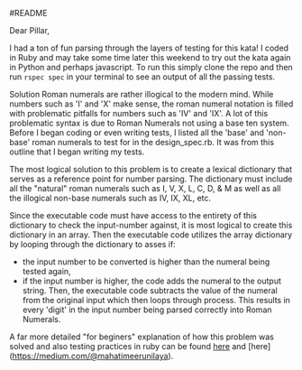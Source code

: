 #README

Dear Pillar,

I had a ton of fun parsing through the layers of testing for this kata! I coded in Ruby and may take some time later this weekend to try out the kata again in Python and perhaps javascript.
To run this simply clone the repo and then run `rspec spec` in your terminal to see an output of all the passing tests. 

Solution
Roman numerals are rather illogical to the modern mind. While numbers such as 'I' and 'X' make sense, 
the roman numeral notation is filled with problematic pitfalls for numbers such as 'IV' and 'IX'. A lot of this problematic syntax is due 
to Roman Numerals not using a base ten system. Before I began coding or even writing tests, I listed all the 'base' and 'non-base' roman numerals to test for in the design_spec.rb. It was from this outline that I began writing my tests. 

The most logical solution to this problem is to create a lexical dictionary that serves as a reference point for number parsing. The dictionary must include all the "natural" roman numerals such as I, V, X, L, C, D, & M as well as all the illogical non-base numerals such as IV, IX, XL, etc. 

Since the executable code must have access to the entirety of this dictionary to check the input-number against, it is most logical to create this dictionary in an array.
Then the executable code utilizes the array dictionary by looping through the dictionary to asses if:
- the input number to be converted is higher than the numeral being tested again,
- if the input number is higher, the code adds the numeral to the output string. 
Then, the executable code subtracts the value of the numeral from the original input which then loops through process.
This results in every 'digit' in the input number being parsed correctly into Roman Numerals. 

A far more detailed "for beginers" explanation of how this problem was solved and also testing practices in ruby can be found 
[here](https://medium.com/@mahatimeerunilaya/aristotle-quality-is-not-an-act-it-is-a-habit-part-i-dc7ebf5cd276#.m9c6nusnp) and [here] (https://medium.com/@mahatimeerunilaya). 




